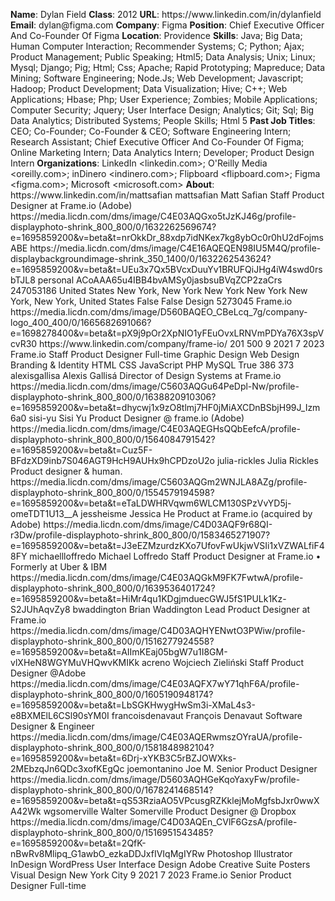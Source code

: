 **Name**: Dylan Field
**Class**: 2012
**URL**: https://www\.linkedin\.com/in/dylanfield
**Email**: dylan@figma\.com
**Company**: Figma
**Position**: Chief Executive Officer And Co\-Founder Of Figma
**Location**: Providence
**Skills**: Java; Big Data; Human Computer Interaction; Recommender Systems; C; Python; Ajax; Product Management; Public Speaking; Html5; Data Analysis; Unix; Linux; Mysql; Django; Pig; Html; Css; Apache; Rapid Prototyping; Mapreduce; Data Mining; Software Engineering; Node\.Js; Web Development; Javascript; Hadoop; Product Development; Data Visualization; Hive; C\+\+; Web Applications; Hbase; Php; User Experience; Zombies; Mobile Applications; Computer Security; Jquery; User Interface Design; Analytics; Git; Sql; Big Data Analytics; Distributed Systems; People Skills; Html 5
**Past Job Titles**: CEO; Co\-Founder; Co\-Founder & CEO; Software Engineering Intern; Research Assistant; Chief Executive Officer And Co\-Founder Of Figma; Online Marketing Intern; Data Analytics Intern; Developer; Product Design Intern
**Organizations**: LinkedIn <linkedin\.com>; O'Reilly Media <oreilly\.com>; inDinero <indinero\.com>; Flipboard <flipboard\.com>; Figma <figma\.com>; Microsoft <microsoft\.com>
**About**: https://www\.linkedin\.com/in/mattsafian mattsafian Matt Safian Staff Product Designer at Frame\.io \(Adobe\) https://media\.licdn\.com/dms/image/C4E03AQGxo5tJzKJ46g/profile\-displayphoto\-shrink\_800\_800/0/1632262569674?e=1695859200&v=beta&t=nrOkkDr\_88xdp7idNKex7kg8ybOc0r0hU2dFojmsABE https://media\.licdn\.com/dms/image/C4E16AQEQEN98IU5M4Q/profile\-displaybackgroundimage\-shrink\_350\_1400/0/1632262543624?e=1695859200&v=beta&t=UEu3x7Qx5BVcxDuuYv1BRUFQiJHg4iW4swd0rsbTJL8 personal ACoAAA65u4IBB4bvAMSy0jasbsuBVqZCP2zaCrs 247053186 United States New York, New York New York New York New York, New York, United States False False Design 5273045 Frame\.io https://media\.licdn\.com/dms/image/D560BAQEO\_CBeLcq\_7g/company\-logo\_400\_400/0/1665682691066?e=1698278400&v=beta&t=pX9j9pOr2XpNIO1yFEuOvxLRNVmPDYa76X3spVcvR30 https://www\.linkedin\.com/company/frame\-io/ 201 500 9 2021 7 2023 Frame\.io Staff Product Designer Full\-time Graphic Design Web Design Branding & Identity HTML CSS JavaScript PHP MySQL True 386 373 alexisgallisa Alexis Gallisá Director of Design Systems at Frame\.io https://media\.licdn\.com/dms/image/C5603AQGu64PeDpl\-Nw/profile\-displayphoto\-shrink\_800\_800/0/1638820910306?e=1695859200&v=beta&t=dhycwj1x9zO8tlmj7HF0jMiAXCDnBSbjH99J\_Izm6a0 sisi\-yu Sisi Yu Product Designer @ frame\.io \(Adobe\) https://media\.licdn\.com/dms/image/C4E03AQEGHsQQbEefcA/profile\-displayphoto\-shrink\_800\_800/0/1564084791542?e=1695859200&v=beta&t=Cuz5F\-BFdzXD9inb7S046AGT9HcH9AUHx9hCPDzoU2o julia\-rickles Julia Rickles Product designer & human\. https://media\.licdn\.com/dms/image/C5603AQGm2WNJLA8AZg/profile\-displayphoto\-shrink\_800\_800/0/1554579194598?e=1695859200&v=beta&t=eTaLDWHRVqwm6WLCM130SPzVvYD5j\-omeTDT1U13\_\_A jessheisme Jessica He Product at Frame\.io \(acquired by Adobe\) https://media\.licdn\.com/dms/image/C4D03AQF9r68QI\-r3Dw/profile\-displayphoto\-shrink\_800\_800/0/1583465271907?e=1695859200&v=beta&t=J3eEZMzurdzKXo7UfovFwUkjwVSIi1xVZWALfiF48FY michaellloffredo Michael Loffredo Staff Product Designer at Frame\.io • Formerly at Uber & IBM https://media\.licdn\.com/dms/image/C4E03AQGkM9FK7FwtwA/profile\-displayphoto\-shrink\_800\_800/0/1639536401724?e=1695859200&v=beta&t=HiMr4qu1KDgjmduecGWJ5fS1PULk1Kz\-S2JUhAqvZy8 bwaddington Brian Waddington Lead Product Designer at Frame\.io https://media\.licdn\.com/dms/image/C4D03AQHYENwtO3PWiw/profile\-displayphoto\-shrink\_800\_800/0/1516277924558?e=1695859200&v=beta&t=AIImKEaj05bgW7u1I8GM\-vlXHeN8WGYMuVHQwvKMIKk acreno Wojciech Zieliński Staff Product Designer @Adobe https://media\.licdn\.com/dms/image/C4E03AQFX7wY71qhF6A/profile\-displayphoto\-shrink\_800\_800/0/1605190948174?e=1695859200&v=beta&t=LbSGKHwygHwSm3i\-XMaL4s3\-e8BXMElL6CSl90sYM0I francoisdenavaut François Denavaut Software Designer & Engineer https://media\.licdn\.com/dms/image/C4E03AQERwmszOYraUA/profile\-displayphoto\-shrink\_800\_800/0/1581848982104?e=1695859200&v=beta&t=6Drj\-xYKB3C5rBZJOWXks\-2MEbzqJn6QDc3xofKEgQc joemontanino Joe M\. Senior Product Designer https://media\.licdn\.com/dms/image/D5603AQHGeKqoYaxyFw/profile\-displayphoto\-shrink\_800\_800/0/1678241468514?e=1695859200&v=beta&t=qS53RziaAO5VPcusgRZKklejMoMgfsbJxr0wwXA42Wk wgsomerville Walter Somerville Product Designer @ Dropbox https://media\.licdn\.com/dms/image/C4D03AQEn\_CVlF6GzsA/profile\-displayphoto\-shrink\_800\_800/0/1516951543485?e=1695859200&v=beta&t=2QfK\-nBwRv8Mlipq\_G1awbO\_ezkaDDJxfIVIqMgIYRw Photoshop Illustrator InDesign WordPress User Interface Design Adobe Creative Suite Posters Visual Design New York City 9 2021 7 2023 Frame\.io Senior Product Designer Full\-time
